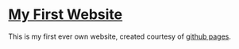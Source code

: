 <a href="http://milesjpool.github.io">My First Website</a>
================

This is my first ever own website, created courtesy of <a href="https://pages.github.com/">github pages</a>.
